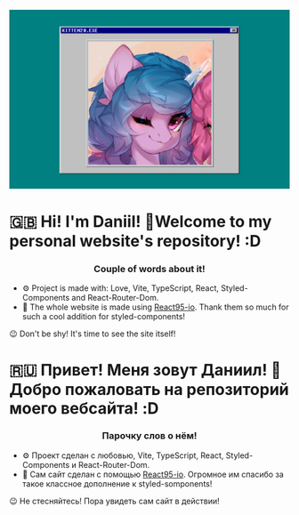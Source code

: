 ![alt text](https://raw.githubusercontent.com/kitten20/personal-website/master/public/og-photo.png)

# 🇬🇧 Hi! I'm Daniil! 👋Welcome to my personal website's repository! :D
<h3 align="center">Couple of words about it!</h3>

- ⚙ Project is made with: Love, Vite, TypeScript, React, Styled-Components and React-Router-Dom.
- 💅 The whole website is made using [React95-io](https://github.com/react95-io/React95/). Thank them so much for such a cool addition for styled-components!

<p>😉 Don't be shy! It's time to see the site itself!<p>


# 🇷🇺 Привет! Меня зовут Даниил! 👋Добро пожаловать на репозиторий моего вебсайта! :D

<h3 align="center">Парочку слов о нём!</h3>

- ⚙ Проект сделан с любовью, Vite, TypeScript, React, Styled-Components и React-Router-Dom.
- 💅 Сам сайт сделан с помощью [React95-io](https://github.com/react95-io/React95/). Огромное им спасибо за такое классное дополнение к styled-somponents!

<p>😉 Не стесняйтесь! Пора увидеть сам сайт в действии!<p>